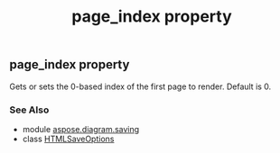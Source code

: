 ﻿---
title: page_index property
second_title: Aspose.Diagram for Python via .NET API References
description: 
type: docs
weight: 120
url: /python-net/aspose.diagram.saving/htmlsaveoptions/page_index/
is_root: false
---

## page_index property


Gets or sets the 0-based index of the first page to render. Default is 0.

### See Also
* module [aspose.diagram.saving](../../)
* class [HTMLSaveOptions](/diagram/python-net/aspose.diagram.saving/htmlsaveoptions)
